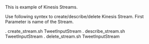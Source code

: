 This is example of Kinesis Streams.

Use following syntex to create/describe/delete Kinesis Stream. First Parameter is name of the Stream.

. create_stream.sh TweetInputStream
. describe_stream.sh TweetInputStream
. delete_stream.sh TweetInputStream


